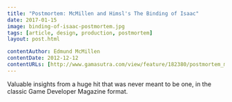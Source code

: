 ```yaml
---
title: "Postmortem: McMillen and Himsl's The Binding of Isaac"
date: 2017-01-15
image: binding-of-isaac-postmortem.jpg
tags: [article, design, production, postmortem]
layout: post.html

contentAuthor: Edmund McMillen
contentDate: 2012-12-12
contentURLs: [http://www.gamasutra.com/view/feature/182380/postmortem_mcmillen_and_himsls_.php]
---
```


Valuable insights from a huge hit that was never meant to be one, in the classic Game Developer Magazine format.
